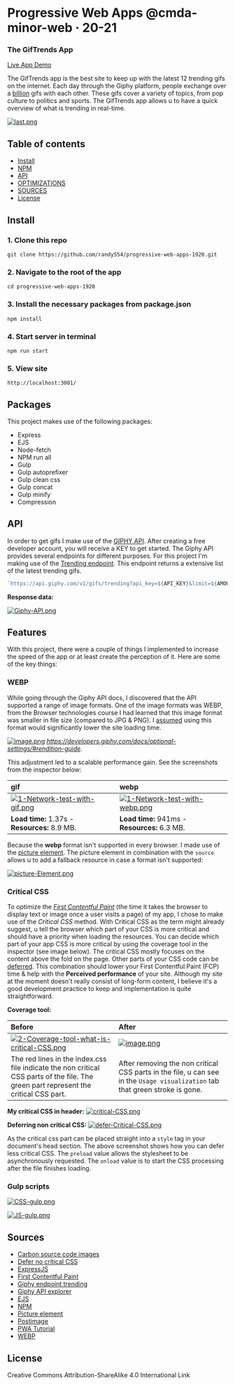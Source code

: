 # Progressive Web Apps @cmda-minor-web · 20-21

### The GifTrends App

[Live App Demo](https://gif-trends.herokuapp.com/)

The GifTrends app is the best site to keep up with the latest 12 trending gifs on the internet. Each day through the Giphy platform, people exchange over a  [billion](https://www.forbes.com/sites/alexkonrad/2016/10/26/giphy-passes-100-million-users-reveals-gv-as-investor/?sh=77086d684d64) gifs with each other. These gifs cover a variety of topics, from pop culture to politics and sports. The GifTrends app allows u to have a quick overview of what is trending in real-time.

[![last.png](https://i.postimg.cc/MHyy4CS2/last.png)](https://postimg.cc/XBYGBDqQ)

## Table of contents


- [Install](#Install)
- [NPM](#NPM)
- [API](#API)
- [OPTIMIZATIONS](#OPTIMIZATIONS)
- [SOURCES](#SOURCES)
- [License](#License)




## Install

### 1. Clone this repo

    git clone https://github.com/randy554/progressive-web-apps-1920.git
    
### 2. Navigate to the root of the app

    cd progressive-web-apps-1920

### 3. Install the necessary packages from package.json 
    npm install

### 4. Start server in terminal

    npm run start

### 5. View site

    http://localhost:3001/
    

## Packages

This project makes use of the following packages:

- Express
- EJS
- Node-fetch
- NPM run all
- Gulp
- Gulp autoprefixer
- Gulp clean css
- Gulp concat
- Gulp minify
- Compression
    
    
 ## API 
 
 In order to get gifs I make use of the [GIPHY API](https://developers.giphy.com/docs/api/#quick-start-guide). After creating a free developer account, you will receive a KEY to get started. The Giphy API provides several endpoints for different purposes. For this project I'm making use of the [Trending endpoint](https://developers.giphy.com/docs/api/endpoint#trending). This endpoint returns a extensive list of the latest trending gifs. 
 
 ```Javascript
`https://api.giphy.com/v1/gifs/trending?api_key=${API_KEY}&limit=${AMOUNT}&rating=g`
 ```
**Response data:**

 [![Giphy-API.png](https://i.postimg.cc/htzkjqrp/Giphy-API.png)](https://postimg.cc/sMz66qbh)
 
 
 ## Features
 
 With this project, there were a couple of things I implemented to increase the speed of the app or at least create the perception of it. Here are some of the key things:
 
 ### WEBP
 
While going through the Giphy API docs, I discovered that the API supported a range of image formats. One of the image formats was WEBP, from the Browser technologies course I had learned that this image format was smaller in file size (compared to JPG & PNG). I [assumed](https://www.voorhoede.nl/en/blog/why-our-website-is-faster-than-yours/#webp) using this format would significantly lower the site loading time.
 
 
 [![image.png](https://i.postimg.cc/fbPP7SSF/image.png)](https://postimg.cc/xkKgnCRy)
 <em>https://developers.giphy.com/docs/optional-settings/#rendition-guide</em>.
 


This adjustment led to a scalable performance gain. See the screenshots from the inspector below:
 
 
| **gif** | **webp** | 
|:---------------------------------------------------------------------------------------------------------|:---------------------------------------------------------------------------------------------------------| 
| [![1-Network-test-with-gif.png](https://i.postimg.cc/Bbc9XFsH/1-Network-test-with-gif.png)](https://postimg.cc/QKtnzHFd) | [![1-Network-test-with-webp.png](https://i.postimg.cc/K8XSjXq2/1-Network-test-with-webp.png)](https://postimg.cc/F7xnC6XW) | 
| **Load time:** 1.37s - **Resources:** 8.9 MB. | **Load time:** 941ms - **Resources:** 6.3 MB. | 


Because the **webp** format isn't supported in every browser. I made use of the [picture element](https://www.voorhoede.nl/en/blog/why-our-website-is-faster-than-yours/#-picture-element). The picture element in combination with the `source` allows u to add a fallback resource in case a format isn't supported:

[![picture-Element.png](https://i.postimg.cc/XvqbhYF3/picture-Element.png)](https://postimg.cc/DS9H4FBY)
 

 ### Critical CSS
 
 To optimize the _[First Contentful Paint](https://web.dev/first-contentful-paint/)_ (the time it takes the browser to display text or image once a user visits a page) of my app, I chose to make use of the _Critical CSS_ method. With Critical CSS as the term might already suggest, u tell the browser which part of your CSS is more critical and should have a priority when loading the resources. You can decide which part of your app CSS is more critical by using the coverage tool in the inspector (see image below). The critical CSS mostly focuses on the content above the fold on the page. Other parts of your CSS code can be [deferred](https://web.dev/defer-non-critical-css/). This combination should lower your First Contentful Paint (FCP) time & help with the **Perceived performance** of your site. Although my site at the moment doesn't really consist of long-form content, I believe it's a good development practice to keep and implementation is quite straightforward.
 
 **Coverage tool:**
 
 | **Before** | **After** | 
|:---------------------------------------------------------------------------------------------------------|:---------------------------------------------------------------------------------------------------------| 
| [![2-Coverage-tool-what-is-critical-CSS.png](https://i.postimg.cc/cJBZ73S4/2-Coverage-tool-what-is-critical-CSS.png)](https://postimg.cc/bGrKpsrK) |  [![image.png](https://i.postimg.cc/3wC09knx/image.png)](https://postimg.cc/CZ5KxL33) | 
| The red lines in the index.css file indicate the non critical CSS parts of the file. The green part represent the critical CSS part. | After removing the non critical CSS parts in the file, u can see in the `Usage visualization` tab that green stroke is gone. | 
 
 
 **My critical CSS in header:**
 [![critical-CSS.png](https://i.postimg.cc/TYmsW3NP/critical-CSS.png)](https://postimg.cc/4mfPDsgC)
 
  **Deferring non critical CSS:**
 [![defer-Critical-CSS.png](https://i.postimg.cc/yN8Ky9wP/defer-Critical-CSS.png)](https://postimg.cc/sMqbVBfQ)
 
As the critical css part can be placed straight into a `style` tag in your document's head section. The above screenshot shows how you can defer less critical CSS. The `preload` value allows the stylesheet to be asynchronously requested. The `onload` value is to start the CSS processing after the file finishes loading.
 
 ### Gulp scripts
 
 [![CSS-gulp.png](https://i.postimg.cc/cJ5q1gz9/CSS-gulp.png)](https://postimg.cc/TymNCwfg)
 
 [![JS-gulp.png](https://i.postimg.cc/N00qw7d2/JS-gulp.png)](https://postimg.cc/87xnRWQT)
 
 
 ## Sources
 - [Carbon source code images](https://carbon.now.sh/) 
 - [Defer no critical CSS](https://web.dev/defer-non-critical-css/)
 - [ExpressJS](https://expressjs.com/)
 - [First Contentful Paint](https://web.dev/first-contentful-paint/)
 - [Giphy endpoint trending](https://developers.giphy.com/docs/api/endpoint/#trending)
 - [Giphy API explorer](https://developers.giphy.com/explorer)
 - [EJS](https://ejs.co/)
 - [NPM](https://www.npmjs.com/)
 - [Picture element](https://www.voorhoede.nl/en/blog/why-our-website-is-faster-than-yours/#-picture-element)
 - [Postimage](https://postimages.org/)
 - [PWA Tutorial](https://www.youtube.com/watch?v=4XT23X0Fjfk&list=PL4cUxeGkcC9gTxqJBcDmoi5Q2pzDusSL7)
 - [WEBP](https://www.voorhoede.nl/en/blog/why-our-website-is-faster-than-yours/#webp)
 
 
## License

Creative Commons Attribution-ShareAlike 4.0 International Link 

